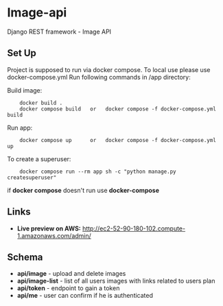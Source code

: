 # Image-api
Django REST framework  - Image API

## Set Up
Project is supposed to run via docker compose. To local use please use docker-compose.yml Run following commands in /app directory:

Build image:

        docker build .
        docker compose build   or   docker compose -f docker-compose.yml build
Run app:

        docker compose up      or   docker compose -f docker-compose.yml up

To create a superuser:

        docker compose run --rm app sh -c "python manage.py createsuperuser"

if **docker compose** doesn't run use **docker-compose**

## Links
* **Live preview on AWS:** http://ec2-52-90-180-102.compute-1.amazonaws.com/admin/

## Schema
* **api/image** - upload and delete images
* **api/image-list** - list of all users images with links related to users plan
* **api/token** - endpoint to gain a token
* **api/me** - user can confirm if he is authenticated